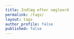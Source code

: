 ```yaml
---
title: Indlæg efter nøgleord
permalink: /tags/
layout: tags
author_profile: false
published: false
---
```

